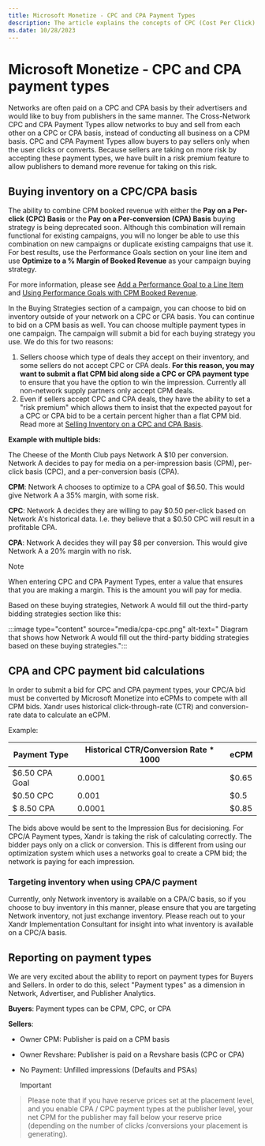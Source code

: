 ```yaml
---
title: Microsoft Monetize - CPC and CPA Payment Types
description: The article explains the concepts of CPC (Cost Per Click) and CPA (Cost Per Action) payment types.
ms.date: 10/28/2023
---
```


# Microsoft Monetize - CPC and CPA payment types

Networks are often paid on a CPC and CPA basis by their advertisers and would like to buy from publishers in the same manner. The Cross-Network CPC and CPA Payment Types allow networks to buy and sell from each other on a CPC or CPA basis, instead of conducting all business on a CPM basis. CPC and CPA Payment Types allow buyers to pay sellers only when the user clicks or converts. Because sellers are taking on more risk by accepting these payment types, we have built in a risk premium feature to allow publishers to demand more revenue for taking on this risk.

## Buying inventory on a CPC/CPA basis

The ability to combine CPM booked revenue with either the **Pay on a Per-click (CPC) Basis** or the **Pay on a Per-conversion (CPA) Basis** buying strategy is being deprecated
soon. Although this combination will remain functional for existing campaigns, you will no longer be able to use this combination on new campaigns or duplicate existing campaigns that use it. For best results, use the Performance Goals section on your line item and use **Optimize to a % Margin of Booked Revenue** as your campaign buying strategy.

For more information, please see [Add a Performance Goal to a Line Item](add-a-performance-goal-to-a-line-item.md) and [Using Performance Goals with CPM Booked Revenue](using-performance-goals-with-cpm-booked-revenue.md).

In the Buying Strategies section of a campaign, you can choose to bid on inventory outside of your network on a CPC or CPA basis. You can continue to bid on a CPM basis as well.
You can choose multiple payment types in one campaign. The campaign will submit a bid for each buying strategy you use. We do this for two reasons:

1. Sellers choose which type of deals they accept on their inventory, and some sellers do not accept CPC or CPA deals. **For this reason, you may want to submit a flat CPM bid along side a CPC or CPA payment type** to ensure that you have the option to win the impression. Currently all non-network supply partners only accept CPM deals.
1. Even if sellers accept CPC and CPA deals, they have the ability to set a "risk premium" which allows them to insist that the expected payout for a CPC or CPA bid to be a certain percent higher than a flat CPM bid. Read more at [Selling Inventory on a CPC and CPA Basis](selling-inventory-on-a-cpc-and-cpa-basis.md).

**Example with multiple bids:**

The Cheese of the Month Club pays Network A $10 per conversion. Network A decides to pay for media on a per-impression basis (CPM), per-click basis (CPC), and a per-conversion basis (CPA).

**CPM**: Network A chooses to optimize to a CPA goal of $6.50. This would give Network A a 35% margin, with some risk.

**CPC**: Network A decides they are willing to pay $0.50 per-click based on Network A's historical data. I.e. they believe that a $0.50 CPC will result in a profitable CPA.

**CPA**: Network A decides they will pay $8 per conversion. This would give Network A a 20% margin with no risk.

> [!NOTE]
> When entering CPC and CPA Payment Types, enter a value that ensures that you are making a margin. This is the amount you will pay for media.

Based on these buying strategies, Network A would fill out the third-party bidding strategies section like this:

:::image type="content" source="media/cpa-cpc.png" alt-text=" Diagram that shows how Network A would fill out the third-party bidding strategies based on these buying strategies.":::

## CPA and CPC payment bid calculations

In order to submit a bid for CPC and CPA payment types, your CPC/A bid must be converted by Microsoft Monetize into eCPMs to compete with all CPM bids. Xandr uses
historical click-through-rate (CTR) and conversion-rate data to calculate an eCPM.

Example:

| Payment Type | Historical CTR/Conversion Rate * 1000 | eCPM |
|---|---|---|
| $6.50 CPA Goal | 0.0001 | $0.65 |
| $0.50 CPC | 0.001 | $0.5 |
| $ 8.50 CPA | 0.0001 | $0.85 |

The bids above would be sent to the Impression Bus for decisioning. For CPC/A Payment types, Xandr is taking the risk of calculating correctly. The bidder pays only on a click or conversion. This is different from using our optimization system which uses a networks goal to create a CPM bid; the network is paying for each impression.

### Targeting inventory when using CPA/C payment

Currently, only Network inventory is available on a CPA/C basis, so if you choose to buy inventory in this manner, please ensure that you are targeting Network inventory, not just exchange inventory. Please reach out to your Xandr Implementation Consultant for insight into what inventory is available on a CPC/A basis.

## Reporting on payment types

We are very excited about the ability to report on payment types for Buyers and Sellers. In order to do this, select "Payment types" as a dimension in Network, Advertiser, and Publisher Analytics.

**Buyers**: Payment types can be CPM, CPC, or CPA

**Sellers**:

- Owner CPM: Publisher is paid on a CPM basis
- Owner Revshare: Publisher is paid on a Revshare basis (CPC or CPA)
- No Payment: Unfilled impressions (Defaults and PSAs)

   > [!IMPORTANT]
   >
 > Please note that if you have reserve prices set at the placement level, and you enable CPA / CPC payment types at the publisher level, your net CPM for the publisher may
> fall below your reserve price (depending on the number of clicks /conversions your placement is generating).
